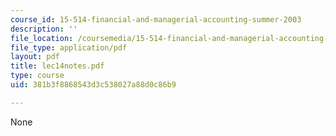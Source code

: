 ```yaml
---
course_id: 15-514-financial-and-managerial-accounting-summer-2003
description: ''
file_location: /coursemedia/15-514-financial-and-managerial-accounting-summer-2003/381b3f8868543d3c538027a88d0c86b9_lec14notes.pdf
file_type: application/pdf
layout: pdf
title: lec14notes.pdf
type: course
uid: 381b3f8868543d3c538027a88d0c86b9

---
```

None